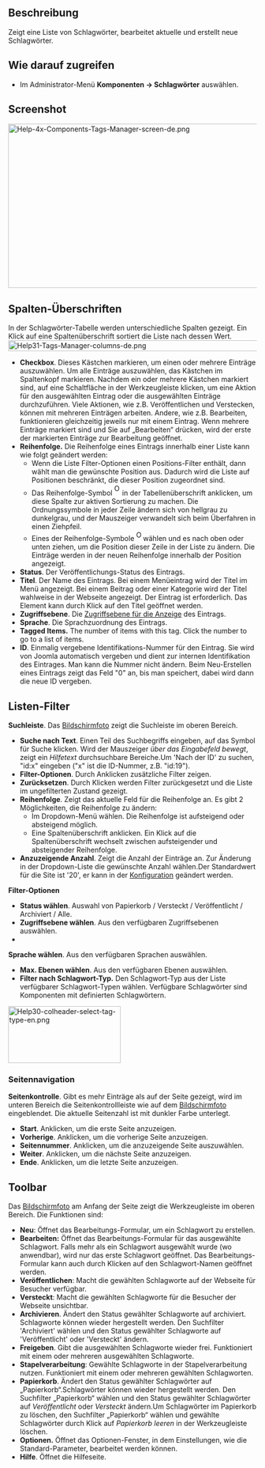<!-- Filename: Help4.x:Tags / Display title: Schlagwörter -->

## Beschreibung

Zeigt eine Liste von Schlagwörter, bearbeitet aktuelle und erstellt neue
Schlagwörter.

## Wie darauf zugreifen

- Im Administrator-Menü **Komponenten → Schlagwörter** auswählen.

## Screenshot

<img
src="https://docs.joomla.org/images/thumb/f/f8/Help-4x-Components-Tags-Manager-screen-de.png/800px-Help-4x-Components-Tags-Manager-screen-de.png"
decoding="async"
srcset="https://docs.joomla.org/images/f/f8/Help-4x-Components-Tags-Manager-screen-de.png 1.5x"
data-file-width="1000" data-file-height="415" width="800" height="332"
alt="Help-4x-Components-Tags-Manager-screen-de.png" />

## Spalten-Überschriften

In der Schlagwörter-Tabelle werden unterschiedliche Spalten gezeigt. Ein
Klick auf eine Spaltenüberschrift sortiert die Liste nach dessen Wert.
<img
src="https://docs.joomla.org/images/d/d7/Help31-Tags-Manager-columns-de.png"
decoding="async" data-file-width="1228" data-file-height="22"
width="1228" height="22" alt="Help31-Tags-Manager-columns-de.png" />

- **Checkbox**. Dieses Kästchen markieren, um einen oder mehrere
  Einträge auszuwählen. Um alle Einträge auszuwählen, das Kästchen im
  Spaltenkopf markieren. Nachdem ein oder mehrere Kästchen markiert
  sind, auf eine Schaltfläche in der Werkzeugleiste klicken, um eine
  Aktion für den ausgewählten Eintrag oder die ausgewählten Einträge
  durchzuführen. Viele Aktionen, wie z.B. Veröffentlichen und
  Verstecken, können mit mehreren Einträgen arbeiten. Andere, wie z.B.
  Bearbeiten, funktionieren gleichzeitig jeweils nur mit einem Eintrag.
  Wenn mehrere Einträge markiert sind und Sie auf „Bearbeiten“ drücken,
  wird der erste der markierten Einträge zur Bearbeitung geöffnet.
- **Reihenfolge.** Die Reihenfolge eines Eintrags innerhalb einer Liste
  kann wie folgt geändert werden:
  - Wenn die Liste Filter-Optionen einen Positions-Filter enthält, dann
    wählt man die gewünschte Position aus. Dadurch wird die Liste auf
    Positionen beschränkt, die dieser Position zugeordnet sind.
  - Das Reihenfolge-Symbol <img
    src="https://docs.joomla.org/images/e/ee/Help30-Ordering-colheader-icon.png"
    decoding="async" data-file-width="12" data-file-height="23" width="12"
    height="23" alt="Ordering column header icon" /> in der
    Tabellenüberschrift anklicken, um diese Spalte zur aktiven
    Sortierung zu machen. Die Ordnungssymbole in jeder Zeile ändern sich
    von hellgrau zu dunkelgrau, und der Mauszeiger verwandelt sich beim
    Überfahren in einen Ziehpfeil.
  - Eines der Reihenfolge-Symbole <img
    src="https://docs.joomla.org/images/8/87/Help30-Ordering-colheader-grab-bar-icon.png"
    decoding="async" data-file-width="10" data-file-height="21" width="10"
    height="21" alt="Ordering drag icon" />
    wählen und es nach oben oder unten ziehen, um die Position dieser
    Zeile in der Liste zu ändern. Die Einträge werden in der neuen
    Reihenfolge innerhalb der Position angezeigt.
- **Status**. Der Veröffentlichungs-Status des Eintrags.
- **Titel**. Der Name des Eintrags. Bei einem Menüeintrag wird der Titel
  im Menü angezeigt. Bei einem Beitrag oder einer Kategorie wird der
  Titel wahlweise in der Webseite angezeigt. Der Eintrag ist
  erforderlich. Das Element kann durch Klick auf den Titel geöffnet
  werden.
- **Zugriffsebene**. Die [Zugriffsebene für die
  Anzeige](https://docs.joomla.org/Help4.x:Users:_Viewing_Access_Levels/de "Special:MyLanguage/Help4.x:Users: Viewing Access Levels/de")
  des Eintrags.
- **Sprache**. Die Sprachzuordnung des Eintrags.
- **Tagged Items.** The number of items with this tag. Click the number
  to go to a list of items.
- **ID**. Einmalig vergebene Identifikations-Nummer für den Eintrag. Sie
  wird von Joomla automatisch vergeben und dient zur internen
  Identifikation des Eintrages. Man kann die Nummer nicht ändern. Beim
  Neu-Erstellen eines Eintrags zeigt das Feld "0" an, bis man speichert,
  dabei wird dann die neue ID vergeben.

## Listen-Filter

**Suchleiste**. Das [Bildschirmfoto](#screenshot) zeigt die Suchleiste
im oberen Bereich.

- **Suche nach Text**. Einen Teil des Suchbegriffs eingeben, auf das
  Symbol für Suche klicken. Wird der Mauszeiger *über das Eingabefeld
  bewegt*, zeigt ein *Hilfetext* durchsuchbare Bereiche.Um 'Nach der ID'
  zu suchen, "id:x" eingeben ("x" ist die ID-Nummer, z.B. "id:19").
- **Filter-Optionen**. Durch Anklicken zusätzliche Filter zeigen.
- **Zurücksetzen**. Durch Klicken werden Filter zurückgesetzt und die
  Liste im ungefilterten Zustand gezeigt.
- **Reihenfolge**. Zeigt das aktuelle Feld für die Reihenfolge an. Es
  gibt 2 Möglichkeiten, die Reihenfolge zu ändern:
  - Im Dropdown-Menü wählen. Die Reihenfolge ist aufsteigend oder
    absteigend möglich.
  - Eine Spaltenüberschrift anklicken. Ein Klick auf die
    Spaltenüberschrift wechselt zwischen aufsteigender und absteigender
    Reihenfolge.
- **Anzuzeigende Anzahl**. Zeigt die Anzahl der Einträge an. Zur
  Änderung in der Dropdown-Liste die gewünschte Anzahl wählen.Der
  Standardwert für die Site ist '20', er kann in der
  [Konfiguration](https://docs.joomla.org/Help4.x:Site_Global_Configuration/de#defaultlistlimit "Help4.x:Site Global Configuration/de")
  geändert werden.

**Filter-Optionen**

- **Status wählen**. Auswahl von Papierkorb / Versteckt / Veröffentlicht
  / Archiviert / Alle.
- **Zugriffsebene wählen**. Aus den verfügbaren Zugriffsebenen
  auswählen.
-

**Sprache wählen**. Aus den verfügbaren Sprachen auswählen.

- **Max. Ebenen wählen**. Aus den verfügbaren Ebenen auswählen.
- **Filter nach Schlagwort-Typ.** Den Schlagwort-Typ aus der Liste
  verfügbarer Schlagwort-Typen wählen. Verfügbare Schlagwörter sind
  Komponenten mit definierten Schlagwörtern.

<img
src="https://docs.joomla.org/images/8/89/Help30-colheader-select-tag-type-en.png"
decoding="async" data-file-width="228" data-file-height="115"
width="228" height="115"
alt="Help30-colheader-select-tag-type-en.png" />

### Seitennavigation

**Seitenkontrolle**. Gibt es mehr Einträge als auf der Seite gezeigt,
wird im unteren Bereich die Seitenkontrollleiste wie auf dem
[Bildschirmfoto](#screenshot) eingeblendet. Die aktuelle Seitenzahl ist
mit dunkler Farbe unterlegt.

- **Start**. Anklicken, um die erste Seite anzuzeigen.
- **Vorherige**. Anklicken, um die vorherige Seite anzuzeigen.
- **Seitennummer**. Anklicken, um die anzuzeigende Seite auszuwählen.
- **Weiter**. Anklicken, um die nächste Seite anzuzeigen.
- **Ende**. Anklicken, um die letzte Seite anzuzeigen.

## Toolbar

Das [Bildschirmfoto](#Bildschirmfoto) am Anfang der Seite zeigt die
Werkzeugleiste im oberen Bereich. Die Funktionen sind:

- **Neu**: Öffnet das Bearbeitungs-Formular, um ein Schlagwort zu
  erstellen.
- **Bearbeiten:** Öffnet das Bearbeitungs-Formular für das ausgewählte
  Schlagwort. Falls mehr als ein Schlagwort ausgewählt wurde (wo
  anwendbar), wird nur das erste Schlagwort geöffnet. Das
  Bearbeitungs-Formular kann auch durch Klicken auf den Schlagwort-Namen
  geöffnet werden.
- **Veröffentlichen**: Macht die gewählten Schlagworte auf der Webseite
  für Besucher verfügbar.
- **Versteckt**: Macht die gewählten Schlagworte für die Besucher der
  Webseite unsichtbar.
- **Archivieren**. Ändert den Status gewählter Schlagworte auf
  archiviert. Schlagworte können wieder hergestellt werden. Den
  Suchfilter 'Archiviert' wählen und den Status gewählter Schlagworte
  auf 'Veröffentlicht' oder 'Versteckt' ändern.
- **Freigeben**. Gibt die ausgewählten Schlagworte wieder frei.
  Funktioniert mit einem oder mehreren ausgewählten Schlagworte.
- **Stapelverarbeitung**: Gewählte Schlagworte in der Stapelverarbeitung
  nutzen. Funktioniert mit einem oder mehreren gewählten Schlagworten.
- **Papierkorb**. Ändert den Status gewählter Schlagwörter auf
  „Papierkorb“.Schlagwörter können wieder hergestellt werden. Den
  Suchfilter „Papierkorb“ wählen und den Status gewählter Schlagwörter
  auf *Veröffentlicht* oder *Versteckt* ändern.Um Schlagwörter im
  Papierkorb zu löschen, den Suchfilter „Papierkorb“ wählen und gewählte
  Schlagwörter durch Klick auf *Papierkorb leeren* in der Werkzeugleiste
  löschen.
- **Optionen.** Öffnet das Optionen-Fenster, in dem Einstellungen, wie
  die Standard-Parameter, bearbeitet werden können.
- **Hilfe**. Öffnet die Hilfeseite.
